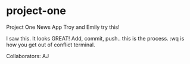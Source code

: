 # project-one
Project One News App
Troy and Emily try this!


I saw this. It looks GREAT!
Add, commit, push.. this is the process. :wq is how you get out of conflict terminal.

Collaborators: AJ
